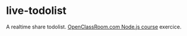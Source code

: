 # live-todolist
A realtime share todolist. [OpenClassRoom.com Node.js course](https://openclassrooms.com/courses/des-applications-ultra-rapides-avec-node-js) exercice.
